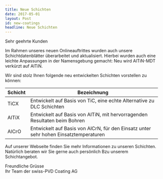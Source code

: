 ```yaml
---
title: Neue Schichten
date: 2017-05-01
layout: Post
id: new-coatings
headline: Neue Schichten
---
```

Sehr geehrte Kunden

Im Rahmen unseres neuen Onlineauftrittes wurden auch unsere Schichtdatenblätter überarbeitet und aktualisiert. Hierbei wurden auch eine leichte Anpassungen in der Namensgebung gemacht: Neu wird AlTiN-MDT verkürzt auf AlTiN.

Wir sind stolz Ihnen folgende neu entwickelten Schichten vorstellen zu können:

| Schicht | Bezeichnung |
| ------- | ----------- |
| TiCX    | Entwickelt auf Basis von TiC, eine echte Alternative zu DLC Schichten |
| AlTiX   | Entwickelt auf Basis von AlTiN, mit hervorragenden Resultaten beim Bohren |
| AlCrO   | Entwickelt auf Basis von AlCrN, für den Einsatz unter sehr hohen Einsatztemperaturen |

Auf unserer Webseite finden Sie mehr Informationen zu unseren Schichten. Natürlich beraten wir Sie gerne auch persönlich Bzu unserem Schichtangebot.

Freundliche Grüsse</br>
Ihr Team der swiss-PVD Coating AG
